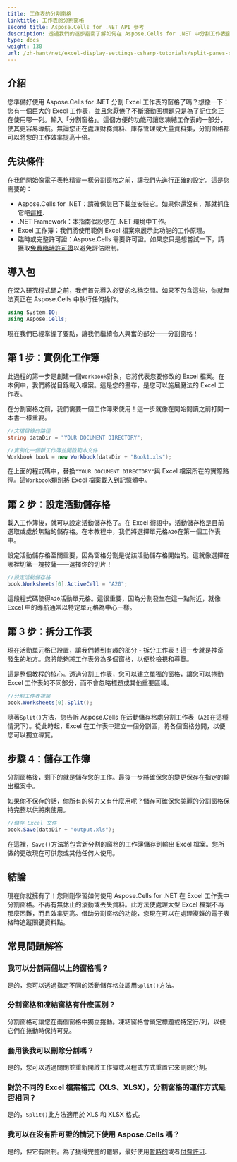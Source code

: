 ```yaml
---
title: 工作表的分割窗格
linktitle: 工作表的分割窗格
second_title: Aspose.Cells for .NET API 參考
description: 透過我們的逐步指南了解如何在 Aspose.Cells for .NET 中分割工作表窗格。透過這個簡單的教學來改進 Excel 檔案導航。
type: docs
weight: 130
url: /zh-hant/net/excel-display-settings-csharp-tutorials/split-panes-of-worksheet/
---
```

## 介紹

您準備好使用 Aspose.Cells for .NET 分割 Excel 工作表的窗格了嗎？想像一下：您有一個巨大的 Excel 工作表，並且您厭倦了不斷滾動回標題只是為了記住您正在使用哪一列。輸入「分割窗格」。這個方便的功能可讓您凍結工作表的一部分，使其更容易導航。無論您正在處理財務資料、庫存管理或大量資料集，分割窗格都可以將您的工作效率提高十倍。 

## 先決條件

在我們開始像電子表格精靈一樣分割窗格之前，讓我們先進行正確的設定。這是您需要的：

-  Aspose.Cells for .NET：請確保您已下載並安裝它。如果你還沒有，那就抓住它吧[這裡](https://releases.aspose.com/cells/net/).
- .NET Framework：本指南假設您在 .NET 環境中工作。
- Excel 工作簿：我們將使用範例 Excel 檔案來展示此功能的工作原理。
- 臨時或完整許可證：Aspose.Cells 需要許可證。如果您只是想嘗試一下，請獲取[免費臨時許可證](https://purchase.aspose.com/temporary-license/)以避免評估限制。

## 導入包

在深入研究程式碼之前，我們首先導入必要的名稱空間。如果不包含這些，你就無法真正在 Aspose.Cells 中執行任何操作。

```csharp
using System.IO;
using Aspose.Cells;
```

現在我們已經掌握了要點，讓我們繼續令人興奮的部分——分割窗格！

## 第 1 步：實例化工作簿

此過程的第一步是創建一個`Workbook`對象，它將代表您要修改的 Excel 檔案。在本例中，我們將從目錄載入檔案。這是您的畫布，是您可以施展魔法的 Excel 工作表。

在分割窗格之前，我們需要一個工作簿來使用！這一步就像在開始閱讀之前打開一本書一樣重要。

```csharp
//文檔目錄的路徑
string dataDir = "YOUR DOCUMENT DIRECTORY";

//實例化一個新工作簿並開啟範本文件
Workbook book = new Workbook(dataDir + "Book1.xls");
```

在上面的程式碼中，替換`"YOUR DOCUMENT DIRECTORY"`與 Excel 檔案所在的實際路徑。這`Workbook`類別將 Excel 檔案載入到記憶體中。

## 第 2 步：設定活動儲存格

載入工作簿後，就可以設定活動儲存格了。在 Excel 術語中，活動儲存格是目前選取或處於焦點的儲存格。在本教程中，我們將選擇單元格`A20`在第一個工作表中。

設定活動儲存格至關重要，因為窗格分割是從該活動儲存格開始的。這就像選擇在哪裡切第一塊披薩——選擇你的切片！

```csharp
//設定活動儲存格
book.Worksheets[0].ActiveCell = "A20";
```

這段程式碼使得`A20`活動單元格。這很重要，因為分割發生在這一點附近，就像 Excel 中的導航通常以特定單元格為中心一樣。

## 第 3 步：拆分工作表

現在活動單元格已設置，讓我們轉到有趣的部分 - 拆分工作表！這一步就是神奇發生的地方。您將能夠將工作表分為多個窗格，以便於檢視和導覽。

這是整個教程的核心。透過分割工作表，您可以建立單獨的窗格，讓您可以捲動 Excel 工作表的不同部分，而不會忽略標題或其他重要區域。

```csharp
//分割工作表視窗
book.Worksheets[0].Split();
```

隨著`Split()`方法，您告訴 Aspose.Cells 在活動儲存格處分割工作表（`A20`在這種情況下）。從此時起，Excel 在工作表中建立一個分割區，將各個窗格分開，以便您可以獨立導覽。

## 步驟 4：儲存工作簿

分割窗格後，剩下的就是儲存您的工作。最後一步將確保您的變更保存在指定的輸出檔案中。

如果你不保存的話，你所有的努力又有什麼用呢？儲存可確保您美麗的分割窗格保持完整以供將來使用。

```csharp
//儲存 Excel 文件
book.Save(dataDir + "output.xls");
```

在這裡，`Save()`方法將包含新分割的窗格的工作簿儲存到輸出 Excel 檔案。您所做的更改現在可供您或其他任何人使用。

## 結論

現在你就擁有了！您剛剛學習如何使用 Aspose.Cells for .NET 在 Excel 工作表中分割窗格。不再有無休止的滾動或丟失資料。此方法使處理大型 Excel 檔案不再那麼困難，而且效率更高。借助分割窗格的功能，您現在可以在處理複雜的電子表格時追蹤關鍵資料點。

## 常見問題解答

### 我可以分割兩個以上的窗格嗎？  
是的，您可以透過指定不同的活動儲存格並調用`Split()`方法。

### 分割窗格和凍結窗格有什麼區別？  
分割窗格可讓您在兩個窗格中獨立捲動。凍結窗格會鎖定標題或特定行/列，以便它們在捲動時保持可見。

### 套用後我可以刪除分割嗎？  
是的，您可以透過關閉並重新開啟工作簿或以程式方式重置它來刪除分割。

### 對於不同的 Excel 檔案格式（XLS、XLSX），分割窗格的運作方式是否相同？  
是的，`Split()`此方法適用於 XLS 和 XLSX 格式。

### 我可以在沒有許可證的情況下使用 Aspose.Cells 嗎？  
是的，但它有限制。為了獲得完整的體驗，最好使用[暫時的](https://purchase.aspose.com/temporary-license/)或者[付費許可](https://purchase.aspose.com/buy).